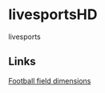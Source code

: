# livesportsHD

livesports

## Links

[Football field dimensions](https://www.dimensions.com/element/football-soccer-pitch-field)
